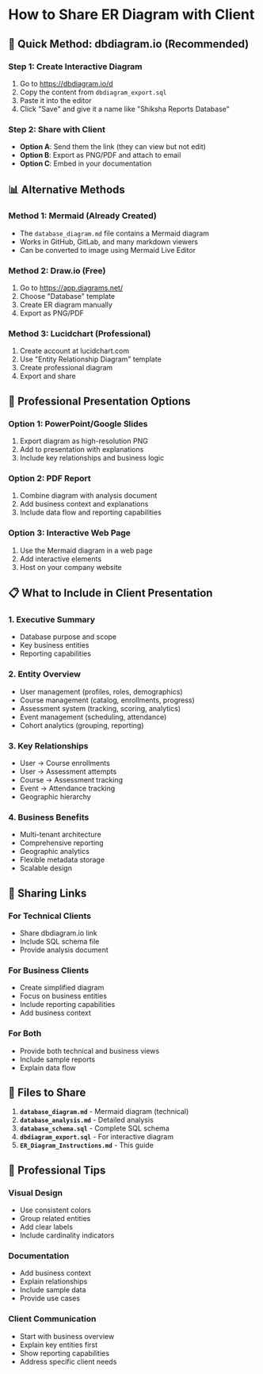 # How to Share ER Diagram with Client

## 🚀 Quick Method: dbdiagram.io (Recommended)

### Step 1: Create Interactive Diagram
1. Go to https://dbdiagram.io/d
2. Copy the content from `dbdiagram_export.sql`
3. Paste it into the editor
4. Click "Save" and give it a name like "Shiksha Reports Database"

### Step 2: Share with Client
- **Option A**: Send them the link (they can view but not edit)
- **Option B**: Export as PNG/PDF and attach to email
- **Option C**: Embed in your documentation

## 📊 Alternative Methods

### Method 1: Mermaid (Already Created)
- The `database_diagram.md` file contains a Mermaid diagram
- Works in GitHub, GitLab, and many markdown viewers
- Can be converted to image using Mermaid Live Editor

### Method 2: Draw.io (Free)
1. Go to https://app.diagrams.net/
2. Choose "Database" template
3. Create ER diagram manually
4. Export as PNG/PDF

### Method 3: Lucidchart (Professional)
1. Create account at lucidchart.com
2. Use "Entity Relationship Diagram" template
3. Create professional diagram
4. Export and share

## 🎯 Professional Presentation Options

### Option 1: PowerPoint/Google Slides
1. Export diagram as high-resolution PNG
2. Add to presentation with explanations
3. Include key relationships and business logic

### Option 2: PDF Report
1. Combine diagram with analysis document
2. Add business context and explanations
3. Include data flow and reporting capabilities

### Option 3: Interactive Web Page
1. Use the Mermaid diagram in a web page
2. Add interactive elements
3. Host on your company website

## 📋 What to Include in Client Presentation

### 1. Executive Summary
- Database purpose and scope
- Key business entities
- Reporting capabilities

### 2. Entity Overview
- User management (profiles, roles, demographics)
- Course management (catalog, enrollments, progress)
- Assessment system (tracking, scoring, analytics)
- Event management (scheduling, attendance)
- Cohort analytics (grouping, reporting)

### 3. Key Relationships
- User → Course enrollments
- User → Assessment attempts
- Course → Assessment tracking
- Event → Attendance tracking
- Geographic hierarchy

### 4. Business Benefits
- Multi-tenant architecture
- Comprehensive reporting
- Geographic analytics
- Flexible metadata storage
- Scalable design

## 🔗 Sharing Links

### For Technical Clients
- Share dbdiagram.io link
- Include SQL schema file
- Provide analysis document

### For Business Clients
- Create simplified diagram
- Focus on business entities
- Include reporting capabilities
- Add business context

### For Both
- Provide both technical and business views
- Include sample reports
- Explain data flow

## 📁 Files to Share

1. **`database_diagram.md`** - Mermaid diagram (technical)
2. **`database_analysis.md`** - Detailed analysis
3. **`database_schema.sql`** - Complete SQL schema
4. **`dbdiagram_export.sql`** - For interactive diagram
5. **`ER_Diagram_Instructions.md`** - This guide

## 🎨 Professional Tips

### Visual Design
- Use consistent colors
- Group related entities
- Add clear labels
- Include cardinality indicators

### Documentation
- Add business context
- Explain relationships
- Include sample data
- Provide use cases

### Client Communication
- Start with business overview
- Explain key entities first
- Show reporting capabilities
- Address specific client needs 